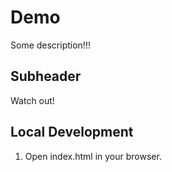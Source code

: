 # Demo

Some description!!!

## Subheader

Watch out!

## Local Development

1. Open index.html in your browser.


